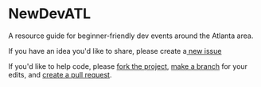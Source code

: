 # NewDevATL
A resource guide for beginner-friendly dev events around the Atlanta area.

If you have an idea you'd like to share, please create a<a href="https://guides.github.com/features/issues/"> new issue </a>

If you'd like to help code, please <a href="https://guides.github.com/activities/forking/"> fork the project</a>, <a href="https://guides.github.com/introduction/flow/"> make a branch</a> for your edits, and <a href="https://help.github.com/articles/creating-a-pull-request/"> create a pull request</a>.
